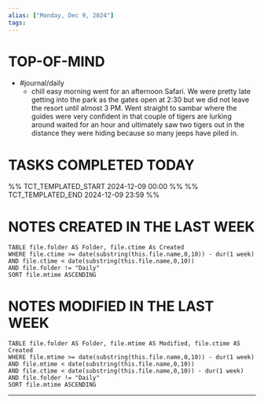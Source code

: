 ```yaml
---
alias: ["Monday, Dec 9, 2024"]
tags: 
---
```

# TOP-OF-MIND
- #journal/daily 
	- chill easy morning went for an afternoon Safari. We were pretty late getting into the park as the gates open at 2:30 but we did not leave the resort until almost 3 PM. Went straight to sambar where the guides were very confident in that couple of tigers are lurking around waited for an hour and ultimately saw two tigers out in the distance they were hiding because so many jeeps have piled in.

# TASKS COMPLETED TODAY
%% TCT_TEMPLATED_START 2024-12-09 00:00 %%
%% TCT_TEMPLATED_END 2024-12-09 23:59 %%


# NOTES CREATED IN THE LAST WEEK
``` dataview
TABLE file.folder AS Folder, file.ctime As Created
WHERE file.ctime >= date(substring(this.file.name,0,10)) - dur(1 week) 
AND file.ctime < date(substring(this.file.name,0,10)) 
AND file.folder != "Daily"
SORT file.mtime ASCENDING
```

# NOTES MODIFIED IN THE LAST WEEK
``` dataview
TABLE file.folder AS Folder, file.mtime AS Modified, file.ctime AS Created
WHERE file.mtime >= date(substring(this.file.name,0,10)) - dur(1 week)
AND file.mtime < date(substring(this.file.name,0,10))
AND file.ctime < date(substring(this.file.name,0,10)) - dur(1 week)
AND file.folder != "Daily"
SORT file.mtime ASCENDING
```
---
